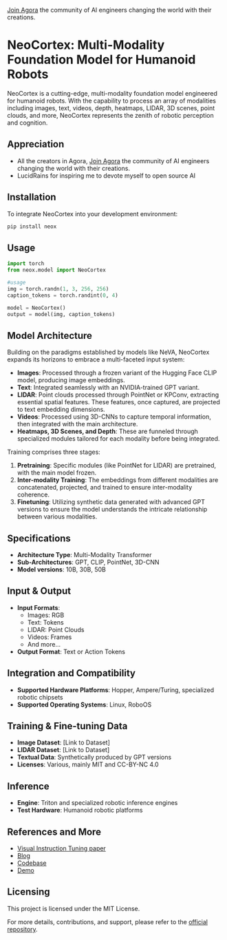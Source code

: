 [Join Agora](https://discord.gg/qUtxnK2NMf) the community of AI engineers changing the world with their creations.

# NeoCortex: Multi-Modality Foundation Model for Humanoid Robots

NeoCortex is a cutting-edge, multi-modality foundation model engineered for humanoid robots. With the capability to process an array of modalities including images, text, videos, depth, heatmaps, LIDAR, 3D scenes, point clouds, and more, NeoCortex represents the zenith of robotic perception and cognition.

## Appreciation
* All the creators in Agora, [Join Agora](https://discord.gg/qUtxnK2NMf) the community of AI engineers changing the world with their creations.
* LucidRains for inspiring me to devote myself to open source AI


## Installation
To integrate NeoCortex into your development environment:

```bash
pip install neox
```

## Usage
```python
import torch
from neox.model import NeoCortex

#usage
img = torch.randn(1, 3, 256, 256)
caption_tokens = torch.randint(0, 4)

model = NeoCortex()
output = model(img, caption_tokens)
```

## Model Architecture
Building on the paradigms established by models like NeVA, NeoCortex expands its horizons to embrace a multi-faceted input system:

- **Images**: Processed through a frozen variant of the Hugging Face CLIP model, producing image embeddings.
- **Text**: Integrated seamlessly with an NVIDIA-trained GPT variant.
- **LIDAR**: Point clouds processed through PointNet or KPConv, extracting essential spatial features. These features, once captured, are projected to text embedding dimensions.
- **Videos**: Processed using 3D-CNNs to capture temporal information, then integrated with the main architecture.
- **Heatmaps, 3D Scenes, and Depth**: These are funneled through specialized modules tailored for each modality before being integrated.

Training comprises three stages:
1. **Pretraining**: Specific modules (like PointNet for LIDAR) are pretrained, with the main model frozen.
2. **Inter-modality Training**: The embeddings from different modalities are concatenated, projected, and trained to ensure inter-modality coherence.
3. **Finetuning**: Utilizing synthetic data generated with advanced GPT versions to ensure the model understands the intricate relationship between various modalities.

## Specifications

- **Architecture Type**: Multi-Modality Transformer
- **Sub-Architectures**: GPT, CLIP, PointNet, 3D-CNN
- **Model versions**: 10B, 30B, 50B

## Input & Output

- **Input Formats**: 
  - Images: RGB
  - Text: Tokens
  - LIDAR: Point Clouds
  - Videos: Frames
  - And more...
- **Output Format**: Text or Action Tokens

## Integration and Compatibility

- **Supported Hardware Platforms**: Hopper, Ampere/Turing, specialized robotic chipsets
- **Supported Operating Systems**: Linux, RoboOS

## Training & Fine-tuning Data

- **Image Dataset**: [Link to Dataset]
- **LIDAR Dataset**: [Link to Dataset]
- **Textual Data**: Synthetically produced by GPT versions
- **Licenses**: Various, mainly MIT and CC-BY-NC 4.0

## Inference

- **Engine**: Triton and specialized robotic inference engines
- **Test Hardware**: Humanoid robotic platforms

## References and More

- [Visual Instruction Tuning paper](#)
- [Blog](#)
- [Codebase](https://github.com/kyegomez/NeoCortex)
- [Demo](#)

## Licensing
This project is licensed under the MIT License.

For more details, contributions, and support, please refer to the [official repository](https://github.com/kyegomez/NeoCortex).